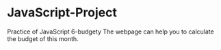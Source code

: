 # JavaScript-Project
Practice of JavaScript 
6-budgety  The webpage can help you to calculate the budget of this month.
